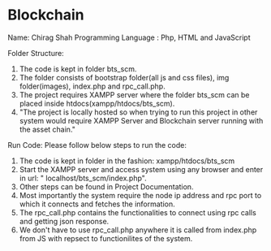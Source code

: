 # Blockchain
Name: Chirag  Shah
Programming Language : Php, HTML and JavaScript

Folder Structure:
1. The code is kept in folder bts_scm.
2. The folder consists of bootstrap folder(all js and css files), img folder(images), index.php and rpc_call.php.
3. The project requires XAMPP server where the folder bts_scm can be placed inside htdocs(xampp/htdocs/bts_scm).
4. "The project is locally hosted so when trying to run this project in other system would require XAMPP Server and Blockchain server running with the asset chain." 

Run Code:
Please follow below steps to run the code:
1. The code is kept in folder in the fashion: xampp/htdocs/bts_scm
2. Start the XAMPP server and access system using any browser and enter in url: " localhost/bts_scm/index.php".
3. Other steps can be found in Project Documentation. 
4. Most importantly the system require the node ip address and rpc port to which it connects and fetches the information.
5. The rpc_call.php contains the functionalities to connect using rpc calls and getting json response. 
6. We don't have to use rpc_call.php anywhere it is called from index.php from JS with repsect to functionilites of the
system.


